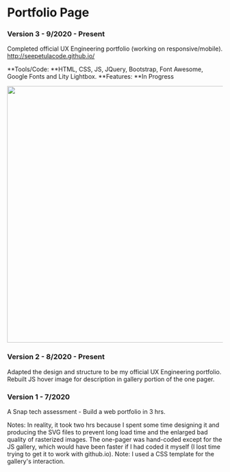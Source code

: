 # Portfolio Page

### Version 3 - 9/2020 - Present

Completed official UX Engineering portfolio (working on responsive/mobile).
http://seepetulacode.github.io/



**Tools/Code: **HTML, CSS, JS, JQuery, Bootstrap, Font Awesome, Google Fonts and Lity Lightbox.
**Features: **In Progress

<img src="https://res.cloudinary.com/b1917/image/upload/c_scale,w_835/v1599293607/portfolio_screenshot_qbkx44.png" width="600"/>









### Version 2 - 8/2020 - Present

Adapted the design and structure to be my official UX Engineering portfolio.
Rebuilt JS hover image for description in gallery portion of the one pager.

### Version 1 - 7/2020

A Snap tech assessment - Build a web portfolio in 3 hrs. 

Notes: In reality, it took two hrs because I spent some time designing it and producing the SVG files to prevent long load time and the enlarged bad quality of rasterized images. The one-pager was hand-coded except for the JS gallery, which would have been faster if I had coded it myself (I lost time trying to get it to work with github.io). Note: I used a CSS template for the gallery's interaction.
